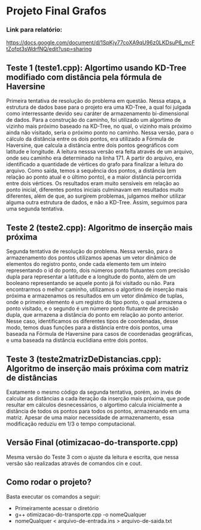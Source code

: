 # Projeto Final Grafos

### Link para relatório:

https://docs.google.com/document/d/1SpKjy77coXA9qU96z0LKDsuP6_mcFtZofpt3sWdrfNQ/edit?usp=sharing


## Teste 1 (teste1.cpp): Algortimo usando KD-Tree modifiado com distância pela fórmula de Haversine

Primeira tentativa de resolução do problema em questão. Nessa etapa, a estrutura de dados base para o projeto era uma KD-Tree, a qual foi julgada como interressante devido seu caráter de armazenamento bi-dimensional de dados. Para a construção do caminho, foi utilizado um algortimo de vizinho mais próximo baseado na KD-Tree, no qual, o vizinho mais próximo ainda não visitado, seria o próximo ponto no caminho. Nessa versão, para o cálculo da distância entre os dois pontos, era utilizado a Fórmula de Haversine, que calcula a distância entre dois pontos geográficos com latitude e longitude. A leitura nesssa versão era feita através de um arquivo, onde seu caminho era determinado na linha 171. A partir do arquivo, era identificado a quantidade de vértices do grafo para finalizar a leitura do arquivo. Como saída, temos a sequência dos pontos, a distância (em relação ao ponto atual e o último ponto), e a maior distância percorrida entre dois vértices. Os resultados eram muito sensíveis em relação ao ponto inicial, diferentes pontos iniciais culminavam em resultados muito diferentes, além de que, ao surgirem problemas, julgamos melhor utilizar alguma outra estrutura de dados, e não a KD-Tree. Assim, seguimos para uma segunda tentativa.

## Teste 2 (teste2.cpp): Algoritmo de inserção mais próxima

Segunda tentativa de resolução do problema. Nessa versão, para o armazenamento dos pontos utilizamos apenas um vetor dinâmico de elementos do registro ponto, onde cada elemento tem um inteiro representando o id do ponto, dois números ponto flutuantes com precisão dupla para representar a latitude e a longitude do ponto, além de um booleano representando se aquele ponto já foi visitado ou não. Para encontrarmos o melhor caminho, utilizamos o algortimo de inserção mais próxima e armazenamos os resultados em um vetor dinâmico de tuplas, onde o primeiro elemento é um registro do tipo ponto, o qual armazena o ponto visitado, e o segundo é um número ponto flutuante de precisão dupla, que armazena a distância do ponto em relação ao ponto anterior. Nesse caso, identificamos os diferentes tipos de coordenadas, desse modo, temos duas funções para a distância entre dois pontos, uma baseada na Fórmula de Haversine para casos de coordenadas geográficas, e uma baseada na distância euclidiana entre dois pontos.

## Teste 3 (teste2matrizDeDistancias.cpp): Algoritmo de inserção mais próxima com matriz de distâncias

Exatamente o mesmo código da segunda tentativa, porém, ao invés de calcular as distâncias a cada iteração da inserção mais próxima, que pode resultar em cálculos desnecessários, o algortimo calcula inicialmente a distância de todos os pontos para todos os pontos, armazenando em uma matriz. Apesar de uma maior necessidade de armazenamento, essa modificação reduziu em 1/3 o tempo computacional.

## Versão Final (otimizacao-do-transporte.cpp)

Mesma versão do Teste 3 com o ajuste da leitura e escrita, que nessa versão são realizadas através de comandos cin e cout.

## Como rodar o projeto?
Basta executar os comandos a seguir:

-   Primeiramente acessar o diretório
-   g++ otimizacao-do-transporte.cpp -o nomeQualquer
-   nomeQualquer < arquivo-de-entrada.ins > arquivo-de-saida.txt
